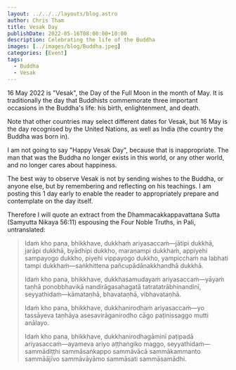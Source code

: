 ```yaml
---
layout: ../../../layouts/blog.astro
author: Chris Tham
title: Vesak Day
publishDate: 2022-05-16T08:00:00+10:00
description: Celebrating the life of the Buddha
images: [../images/blog/Buddha.jpeg]
categories: [Event]
tags:
  - Buddha
  - Vesak
---
```


16 May 2022 is "Vesak", the Day of the Full Moon in the month of May. It is traditionally the day that Buddhists commemorate three important occasions in the Buddha's life: his birth, enlightenment, and death.

Note that other countries may select different dates for Vesak, but 16 May is the day recognised by the United Nations, as well as India (the country the Buddha was born in).

I am not going to say "Happy Vesak Day", because that is inappropriate. The man that was the Buddha no longer exists in this world, or any other world, and no longer cares about happiness.

The best way to observe Vesak is not by sending wishes to the Buddha, or anyone else, but by remembering and reflecting on his teachings. I am posting this 1 day early to enable the reader to appropriately prepare and contemplate on the day itself.

Therefore I will quote an extract from the Dhammacakkappavattana Sutta (Samyutta Nikaya 56:11) espousing the Four Noble Truths, in Pali, untranslated:

>Idaṁ kho pana, bhikkhave, dukkhaṁ ariyasaccaṁ—jātipi dukkhā, jarāpi dukkhā, byādhipi dukkho, maraṇampi dukkhaṁ, appiyehi sampayogo dukkho, piyehi vippayogo dukkho, yampicchaṁ na labhati tampi dukkhaṁ—saṅkhittena pañcupādānakkhandhā dukkhā.
>
>Idaṁ kho pana, bhikkhave, dukkhasamudayaṁ ariyasaccaṁ—yāyaṁ taṇhā ponobbhavikā nandirāgasahagatā tatratatrābhinandinī, seyyathidaṁ—kāmataṇhā, bhavataṇhā, vibhavataṇhā.
>
>Idaṁ kho pana, bhikkhave, dukkhanirodhaṁ ariyasaccaṁ—yo tassāyeva taṇhāya asesavirāganirodho cāgo paṭinissaggo mutti anālayo.
>
>Idaṁ kho pana, bhikkhave, dukkhanirodhagāminī paṭipadā ariyasaccaṁ—ayameva ariyo aṭṭhaṅgiko maggo, seyyathidaṁ—sammādiṭṭhi sammāsaṅkappo sammāvācā sammākammanto sammāājīvo sammāvāyāmo sammāsati sammāsamādhi.
